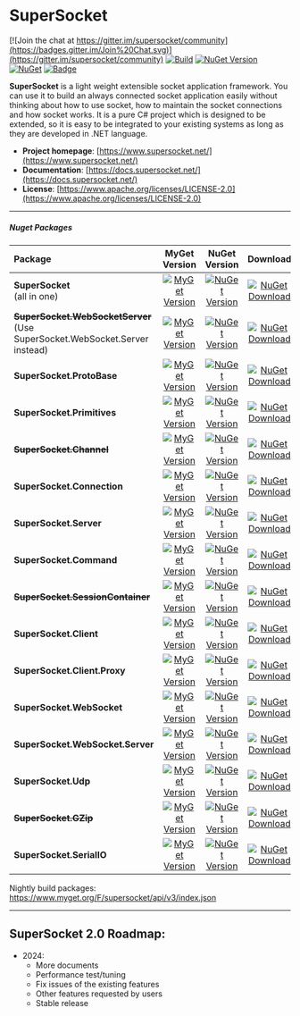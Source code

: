 # SuperSocket

[![Join the chat at https://gitter.im/supersocket/community](https://badges.gitter.im/Join%20Chat.svg)](https://gitter.im/supersocket/community)
[![Build](https://github.com/kerryjiang/SuperSocket/workflows/build/badge.svg)](https://github.com/kerryjiang/SuperSocket/actions?query=workflow%3Abuild)
[![NuGet Version](https://img.shields.io/nuget/vpre/SuperSocket.svg?style=flat)](https://www.nuget.org/packages/SuperSocket/)
[![NuGet](https://img.shields.io/nuget/dt/SuperSocket.svg)](https://www.nuget.org/packages/SuperSocket)
[![Badge](https://img.shields.io/badge/link-996.icu-red.svg)](https://996.icu/#/en_US)

**SuperSocket** is a light weight extensible socket application framework. You can use it to build an always connected socket application easily without thinking about how to use socket, how to maintain the socket connections and how socket works. It is a pure C# project which is designed to be
extended, so it is easy to be integrated to your existing systems as long as they are developed in .NET language.

- **Project homepage**:        [https://www.supersocket.net/](https://www.supersocket.net/)
- **Documentation**:        [https://docs.supersocket.net/](https://docs.supersocket.net/)
- **License**:                [https://www.apache.org/licenses/LICENSE-2.0](https://www.apache.org/licenses/LICENSE-2.0)

---

##### Nuget Packages

| Package                                                                               |                                                                                   MyGet Version                                                                                   |                                                                          NuGet Version                                                                          |                                                                            Download                                                                            |
|:--------------------------------------------------------------------------------------|:---------------------------------------------------------------------------------------------------------------------------------------------------------------------------------:|:---------------------------------------------------------------------------------------------------------------------------------------------------------------:|:--------------------------------------------------------------------------------------------------------------------------------------------------------------:|
| **SuperSocket**  <br /> (all in one)                                                  |                  [![MyGet Version](https://img.shields.io/myget/supersocket/vpre/SuperSocket)](https://www.myget.org/feed/supersocket/package/nuget/SuperSocket)                  |                  [![NuGet Version](https://img.shields.io/nuget/vpre/SuperSocket.svg?style=flat)](https://www.nuget.org/packages/SuperSocket/)                  |                  [![NuGet Download](https://img.shields.io/nuget/dt/SuperSocket.svg?style=flat)](https://www.nuget.org/packages/SuperSocket/)                  |
| ~~**SuperSocket.WebSocketServer**~~ <br /> (Use SuperSocket.WebSocket.Server instead) |  [![MyGet Version](https://img.shields.io/myget/supersocket/vpre/SuperSocket.WebSocketServer)](https://www.myget.org/feed/supersocket/package/nuget/SuperSocket.WebSocketServer)  |  [![NuGet Version](https://img.shields.io/nuget/vpre/SuperSocket.WebSocketServer.svg?style=flat)](https://www.nuget.org/packages/SuperSocket.WebSocketServer/)  |  [![NuGet Download](https://img.shields.io/nuget/dt/SuperSocket.WebSocketServer.svg?style=flat)](https://www.nuget.org/packages/SuperSocket.WebSocketServer/)  |
| **SuperSocket.ProtoBase**                                                             |        [![MyGet Version](https://img.shields.io/myget/supersocket/vpre/SuperSocket.ProtoBase)](https://www.myget.org/feed/supersocket/package/nuget/SuperSocket.ProtoBase)        |        [![NuGet Version](https://img.shields.io/nuget/vpre/SuperSocket.ProtoBase.svg?style=flat)](https://www.nuget.org/packages/SuperSocket.ProtoBase/)        |        [![NuGet Download](https://img.shields.io/nuget/dt/SuperSocket.ProtoBase.svg?style=flat)](https://www.nuget.org/packages/SuperSocket.ProtoBase/)        |
| **SuperSocket.Primitives**                                                            |       [![MyGet Version](https://img.shields.io/myget/supersocket/vpre/SuperSocket.Primitives)](https://www.myget.org/feed/supersocket/package/nuget/SuperSocket.Primitives)       |       [![NuGet Version](https://img.shields.io/nuget/vpre/SuperSocket.Primitives.svg?style=flat)](https://www.nuget.org/packages/SuperSocket.Primitives/)       |       [![NuGet Download](https://img.shields.io/nuget/dt/SuperSocket.Primitives.svg?style=flat)](https://www.nuget.org/packages/SuperSocket.Primitives/)       |
| ~~**SuperSocket.Channel**~~                                                           |          [![MyGet Version](https://img.shields.io/myget/supersocket/vpre/SuperSocket.Channel)](https://www.myget.org/feed/supersocket/package/nuget/SuperSocket.Channel)          |          [![NuGet Version](https://img.shields.io/nuget/vpre/SuperSocket.Channel.svg?style=flat)](https://www.nuget.org/packages/SuperSocket.Channel/)          |          [![NuGet Download](https://img.shields.io/nuget/dt/SuperSocket.Channel.svg?style=flat)](https://www.nuget.org/packages/SuperSocket.Channel/)          |
| **SuperSocket.Connection**                                                            |       [![MyGet Version](https://img.shields.io/myget/supersocket/vpre/SuperSocket.Connection)](https://www.myget.org/feed/supersocket/package/nuget/SuperSocket.Connection)       |       [![NuGet Version](https://img.shields.io/nuget/vpre/SuperSocket.Connection.svg?style=flat)](https://www.nuget.org/packages/SuperSocket.Connection/)       |       [![NuGet Download](https://img.shields.io/nuget/dt/SuperSocket.Connection.svg?style=flat)](https://www.nuget.org/packages/SuperSocket.Connection/)       |
| **SuperSocket.Server**                                                                |           [![MyGet Version](https://img.shields.io/myget/supersocket/vpre/SuperSocket.Server)](https://www.myget.org/feed/supersocket/package/nuget/SuperSocket.Server)           |           [![NuGet Version](https://img.shields.io/nuget/vpre/SuperSocket.Server.svg?style=flat)](https://www.nuget.org/packages/SuperSocket.Server/)           |           [![NuGet Download](https://img.shields.io/nuget/dt/SuperSocket.Server.svg?style=flat)](https://www.nuget.org/packages/SuperSocket.Server/)           |
| **SuperSocket.Command**                                                               |          [![MyGet Version](https://img.shields.io/myget/supersocket/vpre/SuperSocket.Command)](https://www.myget.org/feed/supersocket/package/nuget/SuperSocket.Command)          |          [![NuGet Version](https://img.shields.io/nuget/vpre/SuperSocket.Command.svg?style=flat)](https://www.nuget.org/packages/SuperSocket.Command/)          |          [![NuGet Download](https://img.shields.io/nuget/dt/SuperSocket.Command.svg?style=flat)](https://www.nuget.org/packages/SuperSocket.Command/)          |
| ~~**SuperSocket.SessionContainer**~~                                                  | [![MyGet Version](https://img.shields.io/myget/supersocket/vpre/SuperSocket.SessionContainer)](https://www.myget.org/feed/supersocket/package/nuget/SuperSocket.SessionContainer) | [![NuGet Version](https://img.shields.io/nuget/vpre/SuperSocket.SessionContainer.svg?style=flat)](https://www.nuget.org/packages/SuperSocket.SessionContainer/) | [![NuGet Download](https://img.shields.io/nuget/dt/SuperSocket.SessionContainer.svg?style=flat)](https://www.nuget.org/packages/SuperSocket.SessionContainer/) |
| **SuperSocket.Client**                                                                |           [![MyGet Version](https://img.shields.io/myget/supersocket/vpre/SuperSocket.Client)](https://www.myget.org/feed/supersocket/package/nuget/SuperSocket.Client)           |           [![NuGet Version](https://img.shields.io/nuget/vpre/SuperSocket.Client.svg?style=flat)](https://www.nuget.org/packages/SuperSocket.Client/)           |           [![NuGet Download](https://img.shields.io/nuget/dt/SuperSocket.Client.svg?style=flat)](https://www.nuget.org/packages/SuperSocket.Client/)           |
| **SuperSocket.Client.Proxy**                                                          |     [![MyGet Version](https://img.shields.io/myget/supersocket/vpre/SuperSocket.Client.Proxy)](https://www.myget.org/feed/supersocket/package/nuget/SuperSocket.Client.Proxy)     |     [![NuGet Version](https://img.shields.io/nuget/vpre/SuperSocket.Client.Proxy.svg?style=flat)](https://www.nuget.org/packages/SuperSocket.Client.Proxy/)     |     [![NuGet Download](https://img.shields.io/nuget/dt/SuperSocket.Client.Proxy.svg?style=flat)](https://www.nuget.org/packages/SuperSocket.Client.Proxy/)     |
| **SuperSocket.WebSocket**                                                             |        [![MyGet Version](https://img.shields.io/myget/supersocket/vpre/SuperSocket.WebSocket)](https://www.myget.org/feed/supersocket/package/nuget/SuperSocket.WebSocket)        |        [![NuGet Version](https://img.shields.io/nuget/vpre/SuperSocket.WebSocket.svg?style=flat)](https://www.nuget.org/packages/SuperSocket.WebSocket/)        |        [![NuGet Download](https://img.shields.io/nuget/dt/SuperSocket.WebSocket.svg?style=flat)](https://www.nuget.org/packages/SuperSocket.WebSocket/)        |
| **SuperSocket.WebSocket.Server**                                                      | [![MyGet Version](https://img.shields.io/myget/supersocket/vpre/SuperSocket.WebSocket.Server)](https://www.myget.org/feed/supersocket/package/nuget/SuperSocket.WebSocket.Server) | [![NuGet Version](https://img.shields.io/nuget/vpre/SuperSocket.WebSocket.Server.svg?style=flat)](https://www.nuget.org/packages/SuperSocket.WebSocket.Server/) | [![NuGet Download](https://img.shields.io/nuget/dt/SuperSocket.WebSocket.Server.svg?style=flat)](https://www.nuget.org/packages/SuperSocket.WebSocket.Server/) |
| **SuperSocket.Udp**                                                                   |              [![MyGet Version](https://img.shields.io/myget/supersocket/vpre/SuperSocket.Udp)](https://www.myget.org/feed/supersocket/package/nuget/SuperSocket.Udp)              |              [![NuGet Version](https://img.shields.io/nuget/vpre/SuperSocket.Udp.svg?style=flat)](https://www.nuget.org/packages/SuperSocket.Udp/)              |              [![NuGet Download](https://img.shields.io/nuget/dt/SuperSocket.Udp.svg?style=flat)](https://www.nuget.org/packages/SuperSocket.Udp/)              |
| ~~**SuperSocket.GZip**~~                                                              |             [![MyGet Version](https://img.shields.io/myget/supersocket/vpre/SuperSocket.GZip)](https://www.myget.org/feed/supersocket/package/nuget/SuperSocket.GZip)             |             [![NuGet Version](https://img.shields.io/nuget/vpre/SuperSocket.GZip.svg?style=flat)](https://www.nuget.org/packages/SuperSocket.GZip/)             |             [![NuGet Download](https://img.shields.io/nuget/dt/SuperSocket.GZip.svg?style=flat)](https://www.nuget.org/packages/SuperSocket.GZip/)             |
| **SuperSocket.SerialIO**                                                              |         [![MyGet Version](https://img.shields.io/myget/supersocket/vpre/SuperSocket.SerialIO)](https://www.myget.org/feed/supersocket/package/nuget/SuperSocket.SerialIO)         |         [![NuGet Version](https://img.shields.io/nuget/vpre/SuperSocket.SerialIO.svg?style=flat)](https://www.nuget.org/packages/SuperSocket.SerialIO/)         |         [![NuGet Download](https://img.shields.io/nuget/dt/SuperSocket.SerialIO.svg?style=flat)](https://www.nuget.org/packages/SuperSocket.SerialIO/)         |

Nightly build packages:  https://www.myget.org/F/supersocket/api/v3/index.json

---

## SuperSocket 2.0 Roadmap:

- 2024:
    - More documents
    - Performance test/tuning
    - Fix issues of the existing features
    - Other features requested by users
    - Stable release
